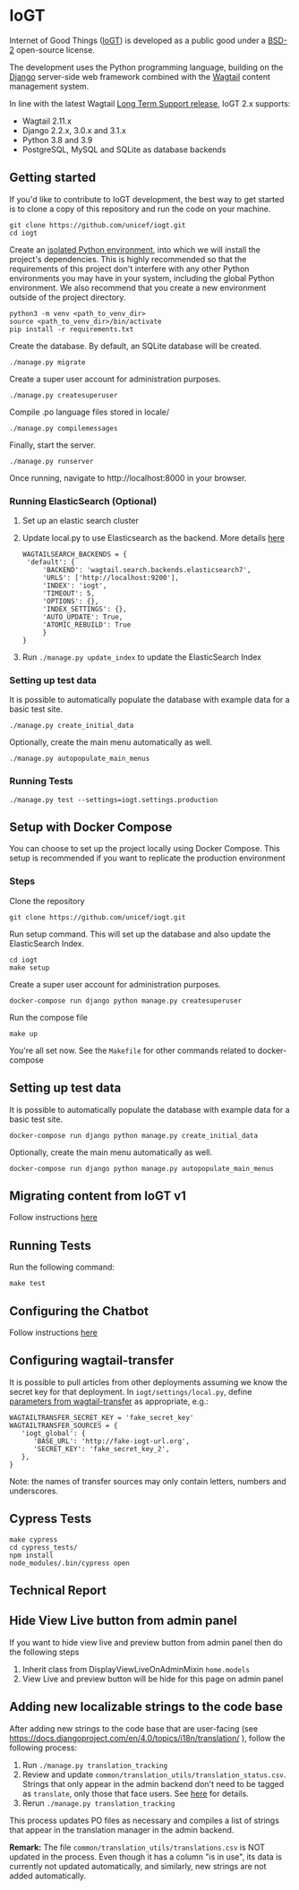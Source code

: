 # IoGT

Internet of Good Things ([IoGT][2]) is developed as a public good under a [BSD-2][3] open-source license.

The development uses the Python programming language, building on the [Django][4] server-side web framework combined with the [Wagtail][5] content management system.

In line with the latest Wagtail [Long Term Support release][6], IoGT 2.x supports:
- Wagtail 2.11.x
- Django 2.2.x, 3.0.x and 3.1.x
- Python 3.8 and 3.9
- PostgreSQL, MySQL and SQLite as database backends

## Getting started

If you'd like to contribute to IoGT development, the best way to get started is to clone a copy of this repository and run the code on your machine.
```
git clone https://github.com/unicef/iogt.git
cd iogt
```

Create an [isolated Python environment][1], into which we will install the project's dependencies. This is highly recommended so that the requirements of this project don't interfere with any other Python environments you may have in your system, including the global Python environment. We also recommend that you create a new environment outside of the project directory. 
```
python3 -m venv <path_to_venv_dir>
source <path_to_venv_dir>/bin/activate
pip install -r requirements.txt
```

Create the database. By default, an SQLite database will be created.
```
./manage.py migrate
```

Create a super user account for administration purposes.
```
./manage.py createsuperuser
```

Compile .po language files stored in locale/
```
./manage.py compilemessages
```

Finally, start the server.
```
./manage.py runserver
```

Once running, navigate to http://localhost:8000 in your browser.


### Running ElasticSearch (Optional)

1. Set up an elastic search cluster
2. Update local.py to use Elasticsearch as the backend. More details [here](https://docs.wagtail.io/en/stable/topics/search/backends.html#elasticsearch-backend)
   
   ```
   WAGTAILSEARCH_BACKENDS = {
    'default': {
        'BACKEND': 'wagtail.search.backends.elasticsearch7',
        'URLS': ['http://localhost:9200'],
        'INDEX': 'iogt',
        'TIMEOUT': 5,
        'OPTIONS': {},
        'INDEX_SETTINGS': {},
        'AUTO_UPDATE': True,
        'ATOMIC_REBUILD': True
        }
   }
   ```

3. Run `./manage.py update_index` to update the ElasticSearch Index

### Setting up test data

It is possible to automatically populate the database with example data for a basic test site.
```
./manage.py create_initial_data
```

Optionally, create the main menu automatically as well.
```
./manage.py autopopulate_main_menus
```


### Running Tests
```
./manage.py test --settings=iogt.settings.production
```

## Setup with Docker Compose
You can choose to set up the project locally using Docker Compose. This setup is recommended if you 
want to replicate the production environment

### Steps

Clone the repository

```
git clone https://github.com/unicef/iogt.git
```
Run setup command. This will set up the database and also update the ElasticSearch Index.
```
cd iogt
make setup
```

Create a super user account for administration purposes.
```
docker-compose run django python manage.py createsuperuser
```

Run the compose file
```
make up
```
You're all set now. See the `Makefile` for other commands related to docker-compose

## Setting up test data

It is possible to automatically populate the database with example data for a basic test site.
```
docker-compose run django python manage.py create_initial_data
```

Optionally, create the main menu automatically as well.
```
docker-compose run django python manage.py autopopulate_main_menus
```

## Migrating content from IoGT v1
Follow instructions [here](iogt_content_migration/README.md)

## Running Tests
Run the following command:
```
make test
```

## Configuring the Chatbot
Follow instructions [here](messaging/README.md)

## Configuring wagtail-transfer
It is possible to pull articles from other deployments assuming we know the secret key for that deployment.
In `iogt/settings/local.py`, define [parameters from wagtail-transfer](https://github.com/wagtail/wagtail-transfer/blob/master/docs/settings.md) as appropriate, e.g.:
```
WAGTAILTRANSFER_SECRET_KEY = 'fake_secret_key'
WAGTAILTRANSFER_SOURCES = {
   'iogt_global': {
      'BASE_URL': 'http://fake-iogt-url.org',
      'SECRET_KEY': 'fake_secret_key_2',
   },
}
```
Note: the names of transfer sources may only contain letters, numbers and underscores.


[1]: https://packaging.python.org/guides/installing-using-pip-and-virtual-environments/#creating-a-virtual-environment
[2]: https://www.unicef.org/innovation/IoGT
[3]: https://github.com/unicef/iogt/blob/develop/LICENSE
[4]: https://www.djangoproject.com/
[5]: https://wagtail.io/
[6]: https://github.com/wagtail/wagtail/wiki/Release-schedule

## Cypress Tests
```
make cypress
cd cypress_tests/
npm install
node_modules/.bin/cypress open
```

## Technical Report


## Hide View Live button from admin panel
If you want to hide view live and preview button from admin panel then do the following steps

1. Inherit class from DisplayViewLiveOnAdminMixin `home.models`
2. View Live and preview button will be hide for this page on admin panel

## Adding new localizable strings to the code base

After adding new strings to the code base that are user-facing (see https://docs.djangoproject.com/en/4.0/topics/i18n/translation/ ), follow the following process:
1. Run `./manage.py translation_tracking`
2. Review and update `common/translation_utils/translation_status.csv`. Strings that only appear in the admin backend don't need to be tagged as `translate`, only those that face users. See [here](common/translation_utils/README.md) for details.
3. Rerun `./manage.py translation_tracking`

This process updates PO files as necessary and compiles a list of strings that appear in the translation manager in the admin backend.

**Remark:** The file `common/translation_utils/translations.csv` is NOT updated in the process.
Even though it has a column "is in use", its data is currently not updated automatically, and similarly, new strings are not added automatically.
